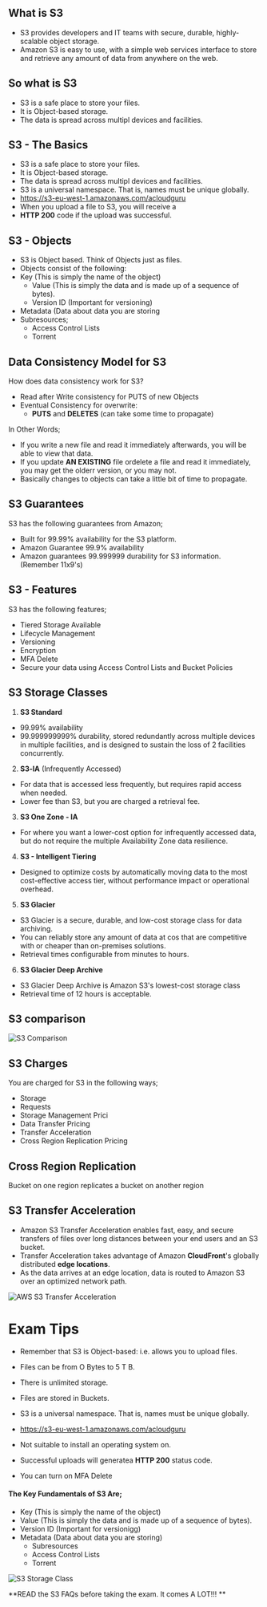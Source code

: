 ## What is S3
* S3 provides developers and IT teams with secure, durable, highly-scalable object storage. 
* Amazon S3 is easy to use, with a simple web services interface to store and retrieve any amount of data from anywhere on the web. 

## So what is S3
* S3 is a safe place to store your files. 
* It is Object-based storage. 
* The data is spread across multipl devices and facilities. 

## S3 - The Basics
* S3 is a safe place to store your files. 
* It is Object-based storage. 
* The data is spread across multipl devices and facilities. 
* S3 is a universal namespace. That is, names must be unique globally. 
* https://s3-eu-west-1.amazonaws.com/acloudguru 
* When you upload a file to S3, you will receive a 
* **HTTP 200** code if the upload was successful. 

## S3 - Objects
* S3 is Object based. Think of Objects just as files. 
* Objects consist of the following: 
* Key (This is simply the name of the object) 
  *  Value (This is simply the data and is made up of a sequence of bytes). 
  * Version ID (Important for versioning) 
* Metadata (Data about data you are storing 
* Subresources; 
  * Access Control Lists 
  * Torrent 


## Data Consistency Model for S3
How does data consistency work for S3? 
* Read after Write consistency for PUTS of new Objects 
* Eventual Consistency for overwrite: 
  * **PUTS** and **DELETES** (can take some time to propagate) 

In Other Words; 
* If you write a new file and read it immediately afterwards, you will be able to view that data. 
* If you update **AN EXISTING** file ordelete a file and read it immediately, you may get the olderr version, or you may not. 
* Basically changes to objects can take a little bit of time to propagate. 


## S3 Guarantees
S3 has the following guarantees from Amazon; 
* Built for 99.99% availability for the S3 platform. 
* Amazon Guarantee 99.9% availability 
* Amazon guarantees 99.999999 durability for S3 information. (Remember 11x9's) 


## S3 - Features
S3 has the following features; 
* Tiered Storage Available 
* Lifecycle Management 
* Versioning 
* Encryption 
* MFA Delete 
* Secure your data using Access Control Lists and Bucket Policies 


## S3 Storage Classes
1. **S3 Standard**  
* 99.99% availability 
* 99.999999999% durability, stored redundantly across multiple devices in multiple facilities, and is designed to sustain the loss of 2 facilities concurrently. 

2. **S3-lA** (Infrequently Accessed)
* For data that is accessed less frequently, but requires rapid access when needed. 
* Lower fee than S3, but you are charged a retrieval fee. 

3. **S3 One Zone - IA** 
* For where you want a lower-cost option for infrequently accessed data, but do not require the multiple Availability Zone data resilience. 

4. **S3 - Intelligent Tiering** 
* Designed to optimize costs by automatically moving data to the most cost-effective access tier, without performance impact or operational overhead. 

5. **S3 Glacier** 
* S3 Glacier is a secure, durable, and low-cost storage class for data archiving. 
* You can reliably store any amount of data at cos that are competitive with or cheaper than on-premises solutions. 
* Retrieval times configurable from minutes to hours. 

6. **S3 Glacier Deep Archive** 
* S3 Glacier Deep Archive is Amazon S3's lowest-cost storage class 
* Retrieval time of 12 hours is acceptable. 


## S3 comparison
![S3 Comparison](https://github.com/irplagura/AWS_Solutions_Arch_Review/blob/master/AWS%20S3%20Comparison.JPG)


## S3 Charges
You are charged for S3 in the following ways; 
* Storage 
* Requests 
* Storage Management Prici 
* Data Transfer Pricing 
* Transfer Acceleration 
* Cross Region Replication Pricing 


## Cross Region Replication
Bucket on one region replicates a bucket on another region

## S3 Transfer Acceleration
* Amazon S3 Transfer Acceleration enables fast, easy, and secure transfers of files over long distances between your end users and an S3 bucket. 
* Transfer Acceleration takes advantage of Amazon **CloudFront**'s globally distributed **edge locations**. 
* As the data arrives at an edge location, data is routed to Amazon S3 over an optimized network path. 

![AWS S3 Transfer Acceleration](https://github.com/irplagura/AWS_Solutions_Arch_Review/blob/master/AWS%20S3%20-%20Transfer%20Acceleration.JPG)

# Exam Tips
* Remember that S3 is Object-based: i.e. allows you to upload files. 
* Files can be from O Bytes to 5 T B. 
* There is unlimited storage. 
* Files are stored in Buckets. 
* S3 is a universal namespace. That is, names must be unique globally. 
* https://s3-eu-west-1.amazonaws.com/acloudguru 

* Not suitable to install an operating system on. 
* Successful uploads will generatea **HTTP 200** status code. 
* You can turn on MFA Delete 

#### The Key Fundamentals of S3 Are; 
* Key (This is simply the name of the object) 
* Value (This is simply the data and is made up of a sequence of bytes). 
* Version ID (Important for versionigg) 
* Metadata (Data about data you are storing)
  * Subresources 
  * Access Control Lists 
  * Torrent 

![S3 Storage Class](https://github.com/irplagura/AWS_Solutions_Arch_Review/blob/master/AWS%20-%20S3%20Storage%20Class%20-%20Tips.JPG)

**READ the S3 FAQs before taking the exam.  It comes A LOT!!! **






